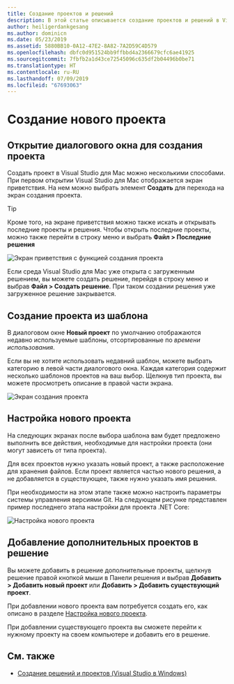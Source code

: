 ```yaml
---
title: Создание проектов и решений
description: В этой статье описывается создание проектов и решений в Visual Studio для Mac
author: heiligerdankgesang
ms.author: dominicn
ms.date: 05/23/2019
ms.assetid: 5880BB10-0A12-47E2-8A82-7A2D59C4D579
ms.openlocfilehash: dbfc0d951524bb9ffbbd4a2366679cfc6ae41925
ms.sourcegitcommit: 7fbfb2a1d43ce72545096c635df2b04496b0be71
ms.translationtype: HT
ms.contentlocale: ru-RU
ms.lasthandoff: 07/09/2019
ms.locfileid: "67693063"
---
```

# <a name="creating-a-new-project"></a>Создание нового проекта

## <a name="opening-the-project-creation-dialog"></a>Открытие диалогового окна для создания проекта

Создать проект в Visual Studio для Mac можно несколькими способами. При первом открытии Visual Studio для Mac отображается экран приветствия. На нем можно выбрать элемент **Создать** для перехода на экран создания проекта.

> [!TIP]
> Кроме того, на экране приветствия можно также искать и открывать последние проекты и решения. Чтобы открыть последние проекты, можно также перейти в строку меню и выбрать **Файл > Последние решения**

![Экран приветствия с функцией создания проекта](media/first-run-project.png)

Если среда Visual Studio для Mac уже открыта с загруженным решением, вы можете создать решение, перейдя в строку меню и выбрав **Файл > Создать решение**. При таком создании решения уже загруженное решение закрывается.

## <a name="creating-a-new-project-from-a-template"></a>Создание проекта из шаблона

В диалоговом окне **Новый проект** по умолчанию отображаются недавно используемые шаблоны, отсортированные по *времени использования*.

Если вы не хотите использовать недавний шаблон, можете выбрать категорию в левой части диалогового окна. Каждая категория содержит несколько шаблонов проектов на ваш выбор. Щелкнув тип проекта, вы можете просмотреть описание в правой части экрана.

![Экран создания проекта](media/project-creation-screen.png)

## <a name="configuring-your-new-project"></a>Настройка нового проекта

На следующих экранах после выбора шаблона вам будет предложено выполнить все действия, необходимые для настройки проекта (они могут зависеть от типа проекта).

Для всех проектов нужно указать новый проект, а также расположение для хранения файлов. Если проект является частью нового решения, а не добавляется в существующее, также нужно указать имя решения.

При необходимости на этом этапе также можно настроить параметры системы управления версиями Git. На следующем рисунке представлен пример последнего этапа настройки для проекта .NET Core:

![Настройка нового проекта](media/configure-new-project.png)

## <a name="adding-additional-projects-to-a-solution"></a>Добавление дополнительных проектов в решение

Вы можете добавить в решение дополнительные проекты, щелкнув решение правой кнопкой мыши в Панели решения и выбрав **Добавить > Добавить новый проект** или **Добавить > Добавить существующий проект**.

При добавлении нового проекта вам потребуется создать его, как описано в разделе [Настройка нового проекта](#configuring-your-new-project).

При добавлении существующего проекта вы сможете перейти к нужному проекту на своем компьютере и добавить его в решение.

## <a name="see-also"></a>См. также

- [Создание решений и проектов (Visual Studio в Windows)](/visualstudio/ide/creating-solutions-and-projects)